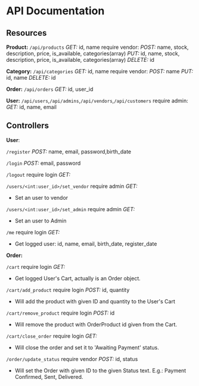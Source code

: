 API Documentation
=================

Resources
------
**Product:**
`/api/products`
*GET:* id, name
require vendor:
*POST:* name, stock, description, price, is_available, categories(array)
*PUT:* id, name, stock, description, price, is_available, categories(array)
*DELETE:* id

**Category:**
`/api/categories`
*GET:* id, name
require vendor:
*POST:* name
*PUT:* id, name
*DELETE:* id

**Order:**
`/api/orders`
*GET:* id, user_id

**User:**
`/api/users`,`/api/admins`,`/api/vendors`,`/api/customers`
require admin:
*GET:* id, name, email

Controllers
-----

**User**:

`/register`
*POST:* name, email, password,birth_date

`/login`
*POST:*  email, password

`/logout`
require login
*GET:* 

`/users/<int:user_id>/set_vendor`
require admin
*GET:*
- Set an user to vendor

`/users/<int:user_id>/set_admin`
require admin
*GET:*
- Set an user to Admin

`/me`
require login
*GET:*
- Get logged user: id, name, email, birth_date, register_date

**Order:**

`/cart`
require login
*GET:*
- Get logged User's Cart, actually is an Order object.

`/cart/add_product`
require login
*POST:* id, quantity
- Will add the product with given ID and quantity to the User's Cart

`/cart/remove_product`
require login
*POST:* id
- Will remove the product with OrderProduct id given from the Cart.

`/cart/close_order`
require login
*GET:*
- Will close the order and set it to 'Awaiting Payment' status.

`/order/update_status`
require vendor
*POST:* id, status
- Will set the Order with given ID to the given Status text. E.g.: Payment Confirmed, Sent, Delivered.





